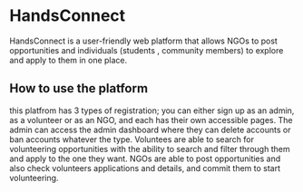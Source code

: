 # HandsConnect
HandsConnect is a user-friendly web platform that allows NGOs to post opportunities and individuals (students , community members) to explore and apply to them in one place.

## How to use the platform
this platfrom has 3 types of registration; you can either
sign up as an admin, as a volunteer or as an NGO, and each
has their own accessible pages.
The admin can access the admin dashboard where they can
delete accounts or ban accounts whatever the type.
Voluntees are able to search for volunteering opportunities
with the ability to search and filter through them
and apply to the one they want.
NGOs are able to post opportunities and also check
volunteers applications and details, and commit them
to start volunteering.
